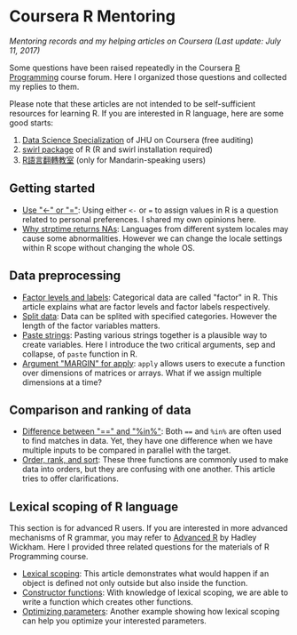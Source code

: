 # Coursera R Mentoring
_Mentoring records and my helping articles on Coursera (Last update: July 11, 2017)_

Some questions have been raised repeatedly in the Coursera [R Programming](https://www.coursera.org/learn/r-programming) course forum. Here I organized those questions and collected my replies to them.

Please note that these articles are not intended to be self-sufficient resources for learning R. If you are interested in R language, here are some good starts:

1. [Data Science Specialization](https://www.coursera.org/specializations/jhu-data-science) of JHU on Coursera (free auditing)
2. [swirl package](http://swirlstats.com) of R (R and swirl installation required)
3. [R語言翻轉教室](http://datascienceandr.org) (only for Mandarin-speaking users)

## Getting started
* [Use "<-" or "="](use-equal-or-arrow.md): Using either `<-` or `=` to assign values in R is a question related to personal preferences. I shared my own opinions here.
* [Why strptime returns NAs](strptime-returns-NA.md): Languages from different system locales may cause some abnormalities. However we can change the locale settings within R scope without changing the whole OS.

## Data preprocessing
* [Factor levels and labels](factor-levels-and-labels.md): Categorical data are called "factor" in R. This article explains what are factor levels and factor labels respectively.
* [Split data](split-data.md): Data can be splited with specified categories. However the length of the factor variables matters.
* [Paste strings](paste-arguments.md): Pasting various strings together is a plausible way to create variables. Here I introduce the two critical arguments, sep and collapse, of `paste` function in R.
* [Argument "MARGIN" for apply](apply-margin.md): `apply` allows users to execute a function over dimensions of matrices or arrays. What if we assign multiple dimensions at a time?

## Comparison and ranking of data
* [Difference between "==" and "%in%"](compare-twoequals-with-in.md): Both `==` and `%in%` are often used to find matches in data. Yet, they have one difference when we have multiple inputs to be compared in parallel with the target.
* [Order, rank, and sort](order-rank-sort.md): These three functions are commonly used to make data into orders, but they are confusing with one another. This article tries to offer clarifications.

## Lexical scoping of R language
This section is for advanced R users. If you are interested in more advanced mechanisms of R grammar, you may refer to [Advanced R](http://adv-r.had.co.nz) by Hadley Wickham. Here I provided three related questions for the materials of R Programming course.

* [Lexical scoping](lexical-scoping.md): This article demonstrates what would happen if an object is defined not only outside but also inside the function.
* [Constructor functions](constructor-functions.md): With knowledge of lexical scoping, we are able to write a function which creates other functions.
* [Optimizing parameters](optimizing.md): Another example showing how lexical scoping can help you optimize your interested parameters.